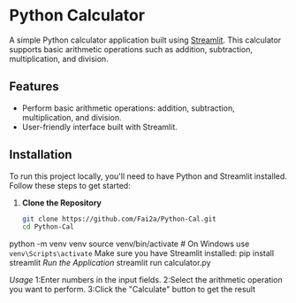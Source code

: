 # Python Calculator

A simple Python calculator application built using [Streamlit](https://streamlit.io/). This calculator supports basic arithmetic operations such as addition, subtraction, multiplication, and division.

## Features

- Perform basic arithmetic operations: addition, subtraction, multiplication, and division.
- User-friendly interface built with Streamlit.

## Installation

To run this project locally, you'll need to have Python and Streamlit installed. Follow these steps to get started:

1. **Clone the Repository**

   ```bash
   git clone https://github.com/Fai2a/Python-Cal.git
   cd Python-Cal
python -m venv venv
source venv/bin/activate  # On Windows use `venv\Scripts\activate`
Make sure you have Streamlit installed:
pip install streamlit
*Run the Application*
streamlit run calculator.py

*Usage*
1:Enter numbers in the input fields.
2:Select the arithmetic operation you want to perform.
3:Click the "Calculate" button to get the result

